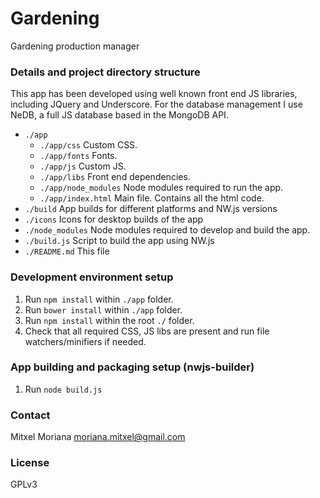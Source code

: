 # Gardening

Gardening production manager

### Details and project directory structure

This app has been developed using well known front end JS libraries, including JQuery and Underscore. For the database management I use NeDB, a full JS database based in the MongoDB API.

- `./app`
    - `./app/css` Custom CSS.
    - `./app/fonts` Fonts.
    - `./app/js` Custom JS.
    - `./app/libs` Front end dependencies.
    - `./app/node_modules` Node modules required to run the app.
    - `./app/index.html` Main file. Contains all the html code.
- `./build` App builds for different platforms and NW.js versions
- `./icons` Icons for desktop builds of the app
- `./node_modules` Node modules required to develop and build the app.
- `./build.js` Script to build the app using NW.js
- `./README.md` This file

### Development environment setup

1. Run `npm install` within `./app` folder.
2. Run `bower install` within `./app` folder.
3. Run `npm install` within the root `./` folder.
4. Check that all required CSS, JS libs are present and run file watchers/minifiers if needed.

### App building and packaging setup (nwjs-builder)

1. Run `node build.js`

### Contact

Mitxel Moriana [moriana.mitxel@gmail.com](moriana.mitxel@gmail.com)

### License

GPLv3